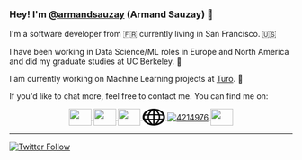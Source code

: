 ### Hey! I'm [@armandsauzay](https://twitter.com/armandsauzay) (Armand Sauzay) 👋

I'm a software developer from 🇫🇷 currently living in San Francisco. 🇺🇸 

I have been working in Data Science/ML roles in Europe and North America and did my graduate studies at UC Berkeley. 🐻 

I am currently working on Machine Learning projects at [Turo](https://turo.com/). 🤖

If you'd like to chat more, feel free to contact me. You can find me on: 
<p align="center">
<a href="https://github.com/armand-sauzay">
    <img align="center" src="https://cdn.jsdelivr.net/npm/simple-icons@3.0.1/icons/github.svg" height="30" width="40" />
</a>
<a href="https://twitter.com/armandsauzay">
    <img align="center" src="https://cdn.jsdelivr.net/npm/simple-icons@3.0.1/icons/twitter.svg" height="30" width="40" />
</a>
<a href="https://www.linkedin.com/in/armand-sauzay-80a70b160/">
    <img align="center" src="https://cdn.jsdelivr.net/npm/simple-icons@3.0.1/icons/linkedin.svg" height="30" width="40" />
</a>
<a href="https://armand-sauzay.github.io/#/about">
    <img align="center" src="img/www.svg" alt="4214976" height="30" width="40" />
</a>
<a href="https://medium.com/@armand-sauzay">
    <img align="center" src="https://cdn.jsdelivr.net/npm/simple-icons@3.0.1/icons/medium.svg" alt="4214976" height="30" width="40" />
</a>
<a href="https://dev.to/armandsauzay">
    <img align="center" src="https://cdn.jsdelivr.net/npm/simple-icons@3.0.1/icons/dev-dot-to.svg" height="30" width="40" />
</a>

--- 
[![Twitter Follow](https://img.shields.io/twitter/follow/armandsauzay?label=Follow&style=social)](https://twitter.com/armandsauzay) 